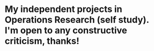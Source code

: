 # My independent projects in Operations Research (self study). I'm open to any constructive criticism, thanks!

